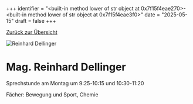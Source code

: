 
+++
identifier = "<built-in method lower of str object at 0x7f15f4eae270>-<built-in method lower of str object at 0x7f15f4eae3f0>"
date = "2025-05-15"
draft = false
+++

 [Zurück zur Übersicht](/schule/personen/)

<div class="row">
<div class="column">
<img src="/images/personal/Dellinger.jpg" alt="Reinhard Dellinger"> 
</div>
<div class="column">

# Mag. Reinhard Dellinger 

Sprechstunde am Montag um 9:25-10:15 und 10:30-11:20

Fächer: Bewegung und Sport,  Chemie













</div>
</div> 

